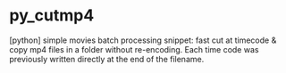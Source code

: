 # py_cutmp4
[python] simple movies batch processing snippet: fast cut at timecode & copy mp4 files in a folder without re-encoding.
Each time code was previously written directly at the end of the filename.

